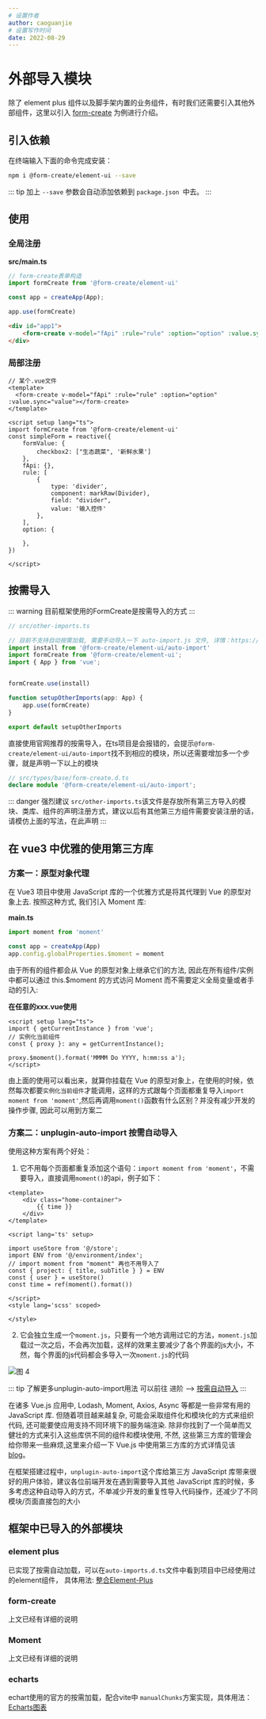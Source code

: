 ```yaml
---
# 设置作者
author: caoguanjie
# 设置写作时间
date: 2022-08-29
---
```


# 外部导入模块

除了 element plus 组件以及脚手架内置的业务组件，有时我们还需要引入其他外部组件，这里以引入 [form-create](http://www.form-create.com/v2/guide/) 为例进行介绍。

## 引入依赖

在终端输入下面的命令完成安装：

```sh
npm i @form-create/element-ui --save
```

::: tip
加上 `--save` 参数会自动添加依赖到 `package.json `中去。
:::

## 使用

### 全局注册
**src/main.ts**

```js
// form-create表单构造
import formCreate from '@form-create/element-ui'

const app = createApp(App);

app.use(formCreate)
```

```html
<div id="app1">
    <form-create v-model="fApi" :rule="rule" :option="option" :value.sync="value"></form-create>
</div>
```

### 局部注册
```vue
// 某个.vue文件
<template>
  <form-create v-model="fApi" :rule="rule" :option="option" :value.sync="value"></form-create>
</template>

<script setup lang="ts">
import formCreate from '@form-create/element-ui'
const simpleForm = reactive({
    formValue: {
        checkbox2: ["生态蔬菜", '新鲜水果']
    },
    fApi: {},
    rule: [
        {
            type: 'divider',
            component: markRaw(Divider),
            field: "divider",
            value: '输入控件'
        },
    ],
    option: {
       
    },
})

</script>
```

## 按需导入

::: warning 目前框架使用的FormCreate是按需导入的方式
:::

```ts
// src/other-imports.ts

// 目前不支持自动按需加载, 需要手动导入一下 auto-import.js 文件, 详情：https://github.com/xaboy/form-create/issues/511
import install from '@form-create/element-ui/auto-import'
import formCreate from '@form-create/element-ui';
import { App } from 'vue';


formCreate.use(install)

function setupOtherImports(app: App) {
    app.use(formCreate)
}

export default setupOtherImports
```

直接使用官网推荐的按需导入，在ts项目是会报错的，会提示`@form-create/element-ui/auto-import`找不到相应的模块，所以还需要增加多一个步骤，就是声明一下以上的模块

```ts
// src/types/base/form-create.d.ts
declare module '@form-create/element-ui/auto-import';
```


::: danger 强烈建议
`src/other-imports.ts`该文件是存放所有第三方导入的模块、类库、组件的声明注册方式，建议以后有其他第三方组件需要安装注册的话，请模仿上面的写法，在此声明
:::



## 在 vue3 中优雅的使用第三方库


### 方案一：原型对象代理
在 Vue3 项目中使用 JavaScript 库的一个优雅方式是将其代理到 Vue 的原型对象上去. 按照这种方式, 我们引入 Moment 库:

**main.ts**

```ts
import moment from 'moment'

const app = createApp(App)
app.config.globalProperties.$moment = moment

```
由于所有的组件都会从 Vue 的原型对象上继承它们的方法, 因此在所有组件/实例中都可以通过 this.$moment 的方式访问 Moment 而不需要定义全局变量或者手动的引入:

**在任意的xxx.vue使用**

```vue
<script setup lang="ts">
import { getCurrentInstance } from 'vue';
// 实例化当前组件
const { proxy }: any = getCurrentInstance();

proxy.$moment().format('MMMM Do YYYY, h:mm:ss a');
</script>

```

由上面的使用可以看出来，就算你挂载在 Vue 的原型对象上，在使用的时候，依然每次都要`实例化当前组件`才能调用，这样的方式跟每个页面都重复导入`import moment from 'moment'`,然后再调用`moment()`函数有什么区别？并没有减少开发的操作步骤, 因此可以用到方案二

### 方案二：unplugin-auto-import 按需自动导入

使用这种方案有两个好处：
1. 它不用每个页面都重复添加这个语句：`import moment from 'moment'`，不需要导入，直接调用`moment()`的api，例子如下：

```vue
<template>
    <div class="home-container">
        {{ time }}
    </div>
</template>

<script lang='ts' setup>

import useStore from '@/store';
import ENV from '@/environment/index';
// import moment from "moment" 再也不用导入了
const { project: { title, subTitle } } = ENV
const { user } = useStore()
const time = ref(moment().format())

</script>
<style lang='scss' scoped>

</style>
```



2. 它会独立生成一个`moment.js`，只要有一个地方调用过它的方法，`moment.js`加载过一次之后，不会再次加载，这样的效果主要减少了各个界面的js大小，不然，每个界面的js代码都会多导入一次`moment.js`的代码

![图 4](/images/20220906080149.png)  

::: tip 了解更多unplugin-auto-import用法
可以前往 进阶 -->  [按需自动导入](../guide/auto-imports.md)
:::


在诸多 Vue.js 应用中, Lodash, Moment, Axios, Async 等都是一些非常有用的 JavaScript 库. 但随着项目越来越复杂, 可能会采取组件化和模块化的方式来组织代码, 还可能要使应用支持不同环境下的服务端渲染. 除非你找到了一个简单而又健壮的方式来引入这些库供不同的组件和模块使用, 不然, 这些第三方库的管理会给你带来一些麻烦,这里来介绍一下 Vue.js 中使用第三方库的方式详情见该 [blog](https://github.com/dwqs/blog/issues/51)。

在框架搭建过程中，`unplugin-auto-import`这个库给第三方 JavaScript 库带来很好的用户体验，建议各位前端开发在遇到需要导入其他 JavaScript 库的时候，多多考虑这种自动导入的方式，不单减少开发的重复性导入代码操作，还减少了不同模块/页面直接包的大小

## 框架中已导入的外部模块

### element plus
已实现了按需自动加载，可以在`auto-imports.d.ts`文件中看到项目中已经使用过的element组件， 具体用法: [整合Element-Plus](/guide/elementplus.md)

### form-create

上文已经有详细的说明

### Moment
上文已经有详细的说明

### echarts

echart使用的官方的按需加载，配合vite中 `manualChunks`方案实现，具体用法：[Echarts图表](/guide/echart.md)